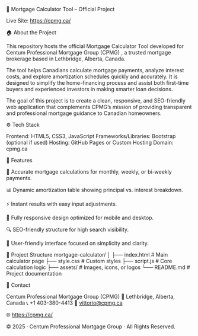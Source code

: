 🏡 Mortgage Calculator Tool – Official Project

Live Site: https://cpmg.ca/

🏠 About the Project

This repository hosts the official Mortgage Calculator Tool developed for Centum Professional Mortgage Group (CPMG)
, a trusted mortgage brokerage based in Lethbridge, Alberta, Canada.

The tool helps Canadians calculate mortgage payments, analyze interest costs, and explore amortization schedules quickly and accurately. It is designed to simplify the home-financing process and assist both first-time buyers and experienced investors in making smarter loan decisions.

The goal of this project is to create a clean, responsive, and SEO-friendly web application that complements CPMG’s mission of providing transparent and professional mortgage guidance to Canadian homeowners.


⚙️ Tech Stack

Frontend: HTML5, CSS3, JavaScript
Frameworks/Libraries: Bootstrap (optional if used)
Hosting: GitHub Pages or Custom Hosting
Domain: cpmg.ca

🚀 Features

🧮 Accurate mortgage calculations for monthly, weekly, or bi-weekly payments.

📊 Dynamic amortization table showing principal vs. interest breakdown.

⚡ Instant results with easy input adjustments.

📱 Fully responsive design optimized for mobile and desktop.

🔍 SEO-friendly structure for high search visibility.

🧠 User-friendly interface focused on simplicity and clarity.

📂 Project Structure
mortgage-calculator/
│
├── index.html           # Main calculator page
├── style.css            # Custom styles
├── script.js            # Core calculation logic
├── assets/              # Images, icons, or logos
└── README.md            # Project documentation

📧 Contact

Centum Professional Mortgage Group (CPMG)
📍 Lethbridge, Alberta, Canada
📞 +1 403-380-4413
📩 vittorio@cpmg.ca

🌐 https://cpmg.ca/

© 2025 · Centum Professional Mortgage Group · All Rights Reserved.
